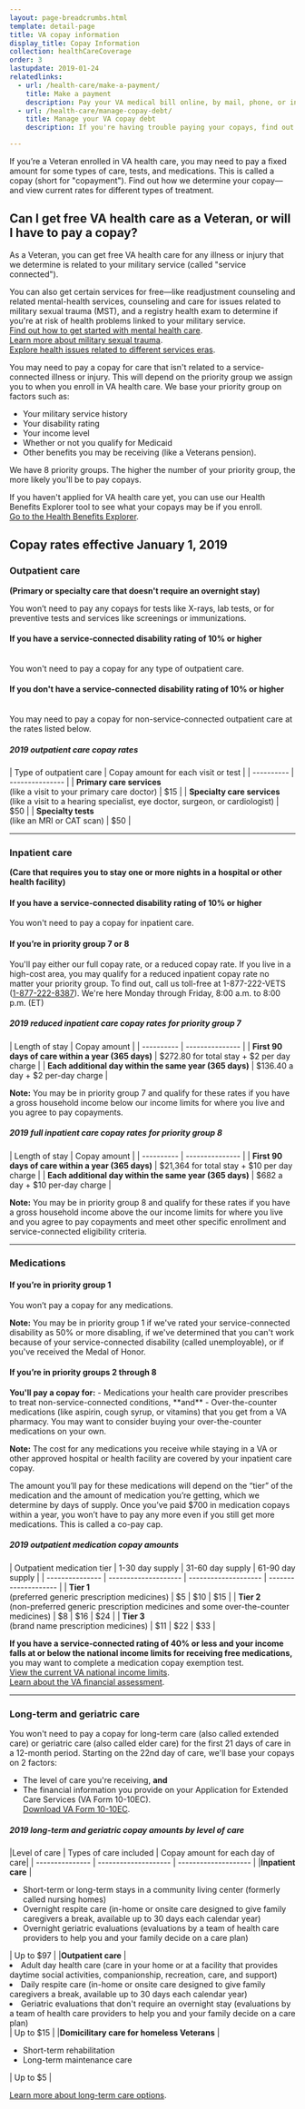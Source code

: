 ```yaml
---
layout: page-breadcrumbs.html
template: detail-page
title: VA copay information
display_title: Copay Information
collection: healthCareCoverage
order: 3
lastupdate: 2019-01-24
relatedlinks:
  - url: /health-care/make-a-payment/
    title: Make a payment
    description: Pay your VA medical bill online, by mail, phone, or in person.
  - url: /health-care/manage-copay-debt/
    title: Manage your VA copay debt
    description: If you're having trouble paying your copays, find out how we can help you manage your debt.

---
```


<div class="va-introtext">

If you’re a Veteran enrolled in VA health care, you may need to pay a fixed amount for some types of care, tests, and medications. This is called a copay (short for "copayment"). Find out how we determine your copay—and view current rates for different types of treatment.

</div>

<div itemscope itemtype="http://schema.org/Question">
<h2 itemprop="name">Can I get free VA health care as a Veteran, or will I have to pay a copay?</h2>
<div itemprop="acceptedAnswer" itemscope itemtype="http://schema.org/Answer">
<div itemprop="text">

As a Veteran, you can get free VA health care for any illness or injury that we determine is related to your military service (called "service connected"). <br>

You can also get certain services for free—like readjustment counseling and related mental-health services, counseling and care for issues related to military sexual trauma (MST), and a registry health exam to determine if you're at risk of health problems linked to your military service.<br>
[Find out how to get started with mental health care](/health-care/health-needs-conditions/mental-health/). <br>
[Learn more about military sexual trauma](/health-care/health-needs-conditions/military-sexual-trauma/). <br>
[Explore health issues related to different services eras](/health-care/health-needs-conditions/health-issues-related-to-service-era/).

You may need to pay a copay for care that isn't related to a service-connected illness or injury. This will depend on the priority group we assign you to when you enroll in VA health care. We base your priority group on factors such as:
- Your military service history
- Your disability rating
- Your income level
- Whether or not you qualify for Medicaid
- Other benefits you may be receiving (like a Veterans pension). 

We have 8 priority groups. The higher the number of your priority group, the more likely you'll be to pay copays.

If you haven't applied for VA health care yet, you can use our Health Benefits Explorer tool to see what your copays may be if you enroll. <br>
[Go to the Health Benefits Explorer]( http://hbexplorer.vacloud.us/).

</div>
</div>
</div>

<h2>Copay rates effective January 1, 2019</h2>

<h3>Outpatient care</h3>
<b>(Primary or specialty care that doesn't require an overnight stay)</b>

You won’t need to pay any copays for tests like X-rays, lab tests, or for preventive tests and services like screenings or immunizations.

<h4>If you have a service-connected disability rating of 10% or higher</h4> <br>
You won't need to pay a copay for any type of outpatient care.

<h4>If you don't have a service-connected disability rating of 10% or higher</h4> <br>
You may need to pay a copay for non-service-connected outpatient care at the rates listed below.

<h5>2019 outpatient care copay rates</h5>
| Type of outpatient care | Copay amount for each visit or test | 
| ---------- | --------------- | 
| <b>Primary care services</b> <br>(like a visit to your primary care doctor)    | $15                | 
| <b>Specialty care services</b> <br>(like a visit to a hearing specialist, eye doctor, surgeon, or cardiologist)     | $50                | 
| <b>Specialty tests</b> <br>(like an MRI or CAT scan)         | $50                | 

------

<h3>Inpatient care</h3>
<b>(Care that requires you to stay one or more nights in a hospital or other health facility)</b>

<h4>If you have a service-connected disability rating of 10% or higher</h4>
You won't need to pay a copay for inpatient care.

<h4>If you’re in priority group 7 or 8</h4>
You'll pay either our full copay rate, or a reduced copay rate. If you live in a high-cost area, you may qualify for a reduced inpatient copay rate no matter your priority group. To find out, call us toll-free at 1-877-222-VETS (<a href="tel:+1-877-222-8387">1-877-222-8387</a>). We're here Monday through Friday, 8:00 a.m. to 8:00 p.m. (ET)

<h5>2019 reduced inpatient care copay rates for priority group 7</h5>
| Length of stay | Copay amount | 
| ---------- | --------------- | 
| <b>First 90 days of care within a year (365 days)</b>   | $272.80 for total stay + $2 per day charge                | 
| <b>Each additional day within the same year (365 days)</b>     | $136.40 a day + $2 per-day charge                | 

**Note:** You may be in priority group 7 and qualify for these rates if you have a gross household income below our income limits for where you live and you agree to pay copayments.

<h5>2019 full inpatient care copay rates for priority group 8</h5>
| Length of stay | Copay amount | 
| ---------- | --------------- | 
| <b>First 90 days of care within a year (365 days)</b>   | $21,364 for total stay + $10 per day charge                | 
| <b>Each additional day within the same year (365 days)</b>     | $682 a day + $10 per-day charge                | 

**Note:** You may be in priority group 8 and qualify for these rates if you have a gross household income above the our income limits for where you live and you agree to pay copayments and meet other specific enrollment and service-connected eligibility criteria. 

------

<h3>Medications</h3>

<h4>If you’re in priority group 1</h4>
You won’t pay a copay for any medications. 

**Note:** You may be in priority group 1 if we've rated your service-connected disability as 50% or more disabling, if we've determined that you can't work because of your service-connected disability (called unemployable), or if you've received the Medal of Honor.

<h4>If you’re in priority groups 2 through 8</h4>
<b>You'll pay a copay for:</b>
- Medications your health care provider prescribes to treat non-service-connected conditions, **and**
- Over-the-counter medications (like aspirin, cough syrup, or vitamins) that you get from a VA pharmacy. You may want to consider buying your over-the-counter medications on your own.

**Note:** The cost for any medications you receive while staying in a VA or other approved hospital or health facility are covered by your inpatient care copay.

The amount you’ll pay for these medications will depend on the “tier” of the medication and the amount of medication you’re getting, which we determine by days of supply. Once you’ve paid $700 in medication copays within a year, you won’t have to pay any more even if you still get more medications. This is called a co-pay cap.

<h5>2019 outpatient medication copay amounts</h5>
| Outpatient medication tier | 1-30 day supply | 31-60 day supply | 61-90 day supply |
| --------------- | -------------------- | -------------------- | -------------------- |
| <b>Tier 1</b><br> (preferred generic prescription medicines)        | $5                | $10                | $15                |
| <b>Tier 2</b><br> (non-preferred generic prescription medicines and some over-the-counter medicines)        | $8                | $16                | $24                |
| <b>Tier 3</b><br> (brand name prescription medicines)        | $11                | $22                | $33                |

<b>If you have a service-connected rating of 40% or less and your income falls at or below the national income limits for receiving free medications,</b> you may want to complete a medication copay exemption test. <br>
[View the current VA national income limits](http://nationalincomelimits.vaftl.us/). <br>
[Learn about the VA financial assessment](https://www.va.gov/HEALTHBENEFITS/cost/financial_assessment.asp).

------

<h3>Long-term and geriatric care</h3>

You won't need to pay a copay for long-term care (also called extended care) or geriatric care (also called elder care) for the first 21 days of care in a 12-month period. Starting on the 22nd day of care, we'll base your copays on 2 factors:
- The level of care you're receiving, **and**
- The financial information you provide on your Application for Extended Care Services (VA Form 10-10EC).<br>
[Download VA Form 10-10EC](https://www.va.gov/vaforms/medical/pdf/vha-10-10EC-fill.pdf).

<h5>2019 long-term and geriatric copay amounts by level of care</h5>
|Level of care | Types of care included | Copay amount for each day of care|
| --------------- | -------------------- | -------------------- |
|<b>Inpatient care</b> | <ul><li>Short-term or long-term stays in a community living center (formerly called nursing homes)</li><li>Overnight respite care (in-home or onsite care designed to give family caregivers a break, available up to 30 days each calendar year)</li><li>Overnight geriatric evaluations (evaluations by a team of health care providers to help you and your family decide on a care plan)</li></ul> | Up to $97 |
|<b>Outpatient care</b> | <li>Adult day health care (care in your home or at a facility that provides daytime social activities, companionship, recreation, care, and support)</li><li>Daily respite care (in-home or onsite care designed to give family caregivers a break, available up to 30 days each calendar year)</li><li>Geriatric evaluations that don't require an overnight stay (evaluations by a team of health care providers to help you and your family decide on a care plan)</li></ul> | Up to $15 |
|<b>Domicilitary care for homeless Veterans</b> | <ul><li>Short-term rehabilitation</li><li>Long-term maintenance care</li></ul> | Up to $5 |

[Learn more about long-term care options](https://vagov-content-pr-246.herokuapp.com/health-care/about-va-health-benefits/long-term-care/).

